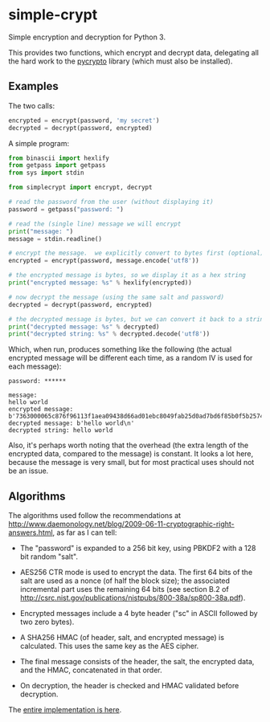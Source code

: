 simple-crypt
============

Simple encryption and decryption for Python 3.

This provides two functions, which encrypt and decrypt data, delegating all
the hard work to the [pycrypto](https://www.dlitz.net/software/pycrypto)
library (which must also be installed).

Examples
--------

The two calls:

```python
encrypted = encrypt(password, 'my secret')
decrypted = decrypt(password, encrypted)
```

A simple program:

```python
from binascii import hexlify
from getpass import getpass
from sys import stdin

from simplecrypt import encrypt, decrypt

# read the password from the user (without displaying it)
password = getpass("password: ")

# read the (single line) message we will encrypt
print("message: ")
message = stdin.readline()

# encrypt the message.  we explicitly convert to bytes first (optional)
encrypted = encrypt(password, message.encode('utf8'))

# the encrypted message is bytes, so we display it as a hex string
print("encrypted message: %s" % hexlify(encrypted))

# now decrypt the message (using the same salt and password)
decrypted = decrypt(password, encrypted)

# the decrypted message is bytes, but we can convert it back to a string
print("decrypted message: %s" % decrypted)
print("decrypted string: %s" % decrypted.decode('utf8'))
```

Which, when run, produces something like the following (the actual encrypted
message will be different each time, as a random IV is used for each message):

```
password: ******

message:
hello world
encrypted message: b'7363000065c876f96113f1aea09438d66ad01ebc8049fab25d0ad7bd6f85b0f5b2574138e410b9e966ac54c8130483b6e89ebe69f87e1f519afc2f848bfecccf'
decrypted message: b'hello world\n'
decrypted string: hello world
```

Also, it's perhaps worth noting that the overhead (the extra length of the
encrypted data, compared to the message) is constant.  It looks a lot here,
because the message is very small, but for most practical uses should not be
an issue.

Algorithms
----------

The algorithms used follow the recommendations at
http://www.daemonology.net/blog/2009-06-11-cryptographic-right-answers.html,
as far as I can tell:

* The "password" is expanded to a 256 bit key, using PBKDF2 with a 128 bit
  random "salt".

* AES256 CTR mode is used to encrypt the data.  The first 64 bits of the
  salt are used as a nonce (of half the block size); the associated
  incremental part uses the remaining 64 bits (see section B.2 of
  http://csrc.nist.gov/publications/nistpubs/800-38a/sp800-38a.pdf).

* Encrypted messages include a 4 byte header ("sc" in ASCII followed by two
  zero bytes).

* A SHA256 HMAC (of header, salt, and encrypted message) is calculated.  This
  uses the same key as the AES cipher.

* The final message consists of the header, the salt, the encrypted data,
  and the HMAC, concatenated in that order.

* On decryption, the header is checked and HMAC validated before decryption.

The [entire implementation is here](https://github.com/andrewcooke/simple-crypt/blob/master/src/simplecrypt/__init__.py).
